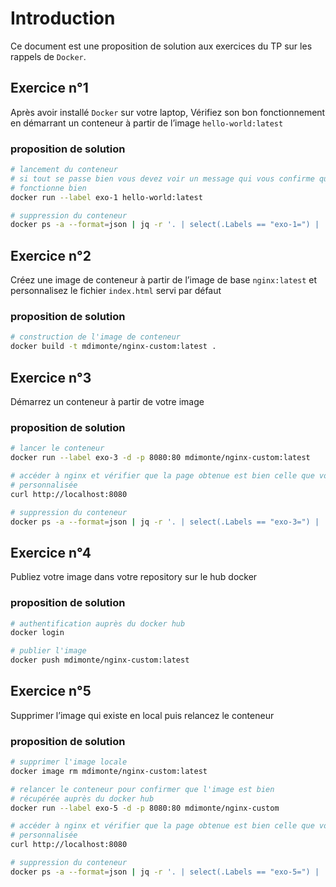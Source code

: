 # Introduction

Ce document est une proposition de solution aux exercices du TP sur les rappels de `Docker`.

## Exercice n°1

Après avoir installé `Docker` sur votre laptop, Vérifiez son bon fonctionnement en démarrant un conteneur à partir de l’image `hello-world:latest`

### proposition de solution

```bash
# lancement du conteneur
# si tout se passe bien vous devez voir un message qui vous confirme que tout
# fonctionne bien
docker run --label exo-1 hello-world:latest

# suppression du conteneur
docker ps -a --format=json | jq -r '. | select(.Labels == "exo-1=") | .ID' | xargs docker rm
```

## Exercice n°2

Créez une image de conteneur à partir de l’image de base `nginx:latest` et personnalisez le fichier `index.html` servi par défaut

### proposition de solution

```bash
# construction de l'image de conteneur
docker build -t mdimonte/nginx-custom:latest .
```

## Exercice n°3

Démarrez un conteneur à partir de votre image

### proposition de solution

```bash
# lancer le conteneur
docker run --label exo-3 -d -p 8080:80 mdimonte/nginx-custom:latest

# accéder à nginx et vérifier que la page obtenue est bien celle que vous avez
# personnalisée
curl http://localhost:8080

# suppression du conteneur
docker ps -a --format=json | jq -r '. | select(.Labels == "exo-3=") | .ID' | xargs docker rm -f
```

## Exercice n°4

Publiez votre image dans votre repository sur le hub docker

### proposition de solution

```bash
# authentification auprès du docker hub
docker login

# publier l'image
docker push mdimonte/nginx-custom:latest
```

## Exercice n°5

Supprimer l’image qui existe en local puis relancez le conteneur

### proposition de solution

```bash
# supprimer l'image locale
docker image rm mdimonte/nginx-custom:latest

# relancer le conteneur pour confirmer que l'image est bien
# récupérée auprès du docker hub
docker run --label exo-5 -d -p 8080:80 mdimonte/nginx-custom

# accéder à nginx et vérifier que la page obtenue est bien celle que vous avez
# personnalisée
curl http://localhost:8080

# suppression du conteneur
docker ps -a --format=json | jq -r '. | select(.Labels == "exo-5=") | .ID' | xargs docker rm -f
```